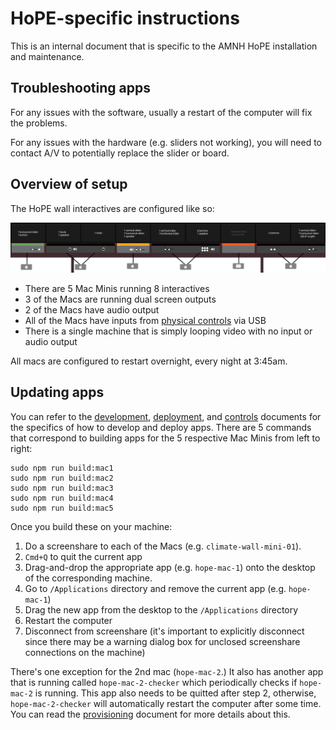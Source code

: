 # HoPE-specific instructions

This is an internal document that is specific to the AMNH HoPE installation and maintenance.

## Troubleshooting apps

For any issues with the software, usually a restart of the computer will fix the problems.

For any issues with the hardware (e.g. sliders not working), you will need to contact A/V to potentially replace the slider or board.

## Overview of setup

The HoPE wall interactives are configured like so:

[![Climate wall controls](img/wall_diagrams_inputs.png)](img/wall_diagrams_inputs.png)

- There are 5 Mac Minis running 8 interactives
- 3 of the Macs are running dual screen outputs
- 2 of the Macs have audio output
- All of the Macs have inputs from [physical controls](controls.md) via USB
- There is a single machine that is simply looping video with no input or audio output

All macs are configured to restart overnight, every night at 3:45am.

## Updating apps

You can refer to the [development](development.md), [deployment](deployment.md), and [controls](controls.md) documents for the specifics of how to develop and deploy apps. There are 5 commands that correspond to building apps for the 5 respective Mac Minis from left to right:

```
sudo npm run build:mac1
sudo npm run build:mac2
sudo npm run build:mac3
sudo npm run build:mac4
sudo npm run build:mac5
```

Once you build these on your machine:

1. Do a screenshare to each of the Macs (e.g. `climate-wall-mini-01`).
2. `Cmd+Q` to quit the current app
3. Drag-and-drop the appropriate app (e.g. `hope-mac-1`) onto the desktop of the corresponding machine.
4. Go to `/Applications` directory and remove the current app (e.g. `hope-mac-1`)
5. Drag the new app from the desktop to the `/Applications` directory
6. Restart the computer
7. Disconnect from screenshare (it's important to explicitly disconnect since there may be a warning dialog box for unclosed screenshare connections on the machine)

There's one exception for the 2nd mac (`hope-mac-2`.) It also has another app that is running called `hope-mac-2-checker` which periodically checks if `hope-mac-2` is running. This app also needs to be quitted after step 2, otherwise, `hope-mac-2-checker` will automatically restart the computer after some time. You can read the [provisioning](provisioning.md) document for more details about this.
